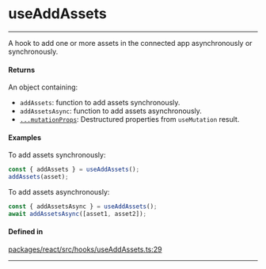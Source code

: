 # useAddAssets
---

A hook to add one or more assets in the connected app asynchronously or synchronously.

#### Returns

An object containing:
- `addAssets`: function to add assets synchronously.
- `addAssetsAsync`: function to add assets asynchronously.
- [`...mutationProps`](https://tanstack.com/query/latest/docs/framework/react/reference/useMutation): Destructured properties from `useMutation` result.

#### Examples

To add assets synchronously:
```ts
const { addAssets } = useAddAssets();
addAssets(asset);
```

To add assets asynchronously:
```ts
const { addAssetsAsync } = useAddAssets();
await addAssetsAsync([asset1, asset2]);
```

#### Defined in
[packages/react/src/hooks/useAddAssets.ts:29](https://github.com/fuellabs/fuel-connectors/blob/main/packages/react/src/hooks/useAddAssets.ts#L29)

___
